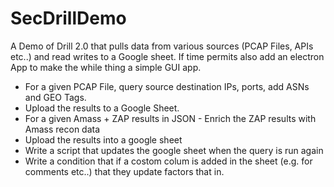 # SecDrillDemo
A Demo of Drill 2.0 that pulls data from various sources (PCAP Files, APIs etc..) and read writes to a Google sheet. If time permits also add an electron App to make the while thing a simple GUI app.

* For a given PCAP File, query source destination IPs, ports, add ASNs and GEO Tags.
* Upload the results to a Google Sheet.
* For a given Amass + ZAP results in JSON - Enrich the ZAP results with Amass recon data
* Upload the results into a google sheet
* Write a script that updates the google sheet when the query is run again
* Write a condition that if a costom colum is added in the sheet (e.g. for comments etc..) that they update factors that in.
